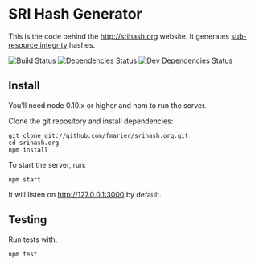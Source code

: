 SRI Hash Generator
===================

This is the code behind the <http://srihash.org> website. It generates [sub-resource integrity](http://www.w3.org/TR/SRI/) hashes.

[![Build Status](https://travis-ci.org/fmarier/srihash.org.svg?branch=master)](https://travis-ci.org/fmarier/srihash.org)
[![Dependencies Status](https://david-dm.org/fmarier/srihash.org.png)](https://david-dm.org/fmarier/srihash.org)
[![Dev Dependencies Status](https://david-dm.org/fmarier/srihash.org/dev-status.png)](https://david-dm.org/fmarier/srihash.org#info=devDependencies)

## Install

You'll need node 0.10.x or higher and npm to run the server.

Clone the git repository and install dependencies:

    git clone git://github.com/fmarier/srihash.org.git
    cd srihash.org
    npm install

To start the server, run:

    npm start

It will listen on http://127.0.0.1:3000 by default.

## Testing

Run tests with:

    npm test
